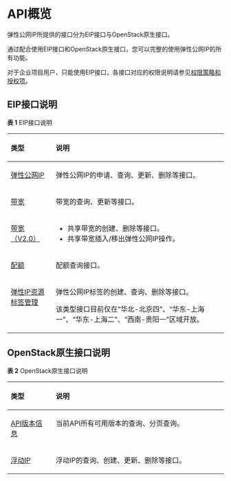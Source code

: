 # API概览<a name="eip_api02_0001"></a>

弹性公网IP所提供的接口分为EIP接口与OpenStack原生接口。

通过配合使用EIP接口和OpenStack原生接口，您可以完整的使用弹性公网IP的所有功能。

对于企业项目用户，只能使用EIP接口，各接口对应的权限说明请参见[权限策略和授权项](权限策略和授权项.md)。

## EIP接口说明<a name="section14330125184315"></a>

**表 1**  EIP接口说明

<a name="table1336185894518"></a>
<table><thead align="left"><tr id="row3362058124511"><th class="cellrowborder" valign="top" width="20.810000000000002%" id="mcps1.2.3.1.1"><p id="p336219586450"><a name="p336219586450"></a><a name="p336219586450"></a><strong id="b10362175817458"><a name="b10362175817458"></a><a name="b10362175817458"></a>类型</strong></p>
</th>
<th class="cellrowborder" valign="top" width="79.19%" id="mcps1.2.3.1.2"><p id="p1636275810454"><a name="p1636275810454"></a><a name="p1636275810454"></a><strong id="b236225874512"><a name="b236225874512"></a><a name="b236225874512"></a>说明</strong></p>
</th>
</tr>
</thead>
<tbody><tr id="row14362205884514"><td class="cellrowborder" valign="top" width="20.810000000000002%" headers="mcps1.2.3.1.1 "><p id="p1947611525917"><a name="p1947611525917"></a><a name="p1947611525917"></a><a href="https://support.huaweicloud.com/api-eip/eip_api_0000.html" target="_blank" rel="noopener noreferrer">弹性公网IP</a></p>
</td>
<td class="cellrowborder" valign="top" width="79.19%" headers="mcps1.2.3.1.2 "><p id="p9476152399"><a name="p9476152399"></a><a name="p9476152399"></a>弹性公网IP的申请、查询、更新、删除等接口。</p>
</td>
</tr>
<tr id="row103631858124512"><td class="cellrowborder" valign="top" width="20.810000000000002%" headers="mcps1.2.3.1.1 "><p id="p1447619521696"><a name="p1447619521696"></a><a name="p1447619521696"></a><a href="https://support.huaweicloud.com/api-eip/eip_apiBandwidth_0000.html" target="_blank" rel="noopener noreferrer">带宽</a></p>
</td>
<td class="cellrowborder" valign="top" width="79.19%" headers="mcps1.2.3.1.2 "><p id="p547615217914"><a name="p547615217914"></a><a name="p547615217914"></a>带宽的查询、更新等接口。</p>
</td>
</tr>
<tr id="row736325817457"><td class="cellrowborder" valign="top" width="20.810000000000002%" headers="mcps1.2.3.1.1 "><p id="p1447695213912"><a name="p1447695213912"></a><a name="p1447695213912"></a><a href="https://support.huaweicloud.com/api-eip/eip_apisharedbandwidth_0000.html" target="_blank" rel="noopener noreferrer">带宽（V2.0）</a></p>
</td>
<td class="cellrowborder" valign="top" width="79.19%" headers="mcps1.2.3.1.2 "><a name="ul15648203810547"></a><a name="ul15648203810547"></a><ul id="ul15648203810547"><li>共享带宽的创建、删除等接口。</li><li>共享带宽插入/移出弹性公网IP操作。</li></ul>
</td>
</tr>
<tr id="row53631958124513"><td class="cellrowborder" valign="top" width="20.810000000000002%" headers="mcps1.2.3.1.1 "><p id="p17476115218917"><a name="p17476115218917"></a><a name="p17476115218917"></a><a href="https://support.huaweicloud.com/api-eip/eip_apiquota_0000.html" target="_blank" rel="noopener noreferrer">配额</a></p>
</td>
<td class="cellrowborder" valign="top" width="79.19%" headers="mcps1.2.3.1.2 "><p id="p14476352194"><a name="p14476352194"></a><a name="p14476352194"></a>配额查询接口。</p>
</td>
</tr>
<tr id="row1736416582452"><td class="cellrowborder" valign="top" width="20.810000000000002%" headers="mcps1.2.3.1.1 "><p id="p11476752195"><a name="p11476752195"></a><a name="p11476752195"></a><a href="https://support.huaweicloud.com/api-eip/eip_apitag_0000.html" target="_blank" rel="noopener noreferrer">弹性IP资源标签管理</a></p>
</td>
<td class="cellrowborder" valign="top" width="79.19%" headers="mcps1.2.3.1.2 "><p id="p54769521599"><a name="p54769521599"></a><a name="p54769521599"></a>弹性公网IP标签的创建、查询、删除等接口。</p>
<p id="p147735213915"><a name="p147735213915"></a><a name="p147735213915"></a>该类型接口目前仅在“华北-北京四”、“华东-上海一”、“华东-上海二”、“西南-贵阳一”区域开放。</p>
</td>
</tr>
</tbody>
</table>

## OpenStack原生接口说明<a name="section3102202117447"></a>

**表 2**  OpenStack原生接口说明

<a name="table101761398465"></a>
<table><thead align="left"><tr id="row1617633924619"><th class="cellrowborder" valign="top" width="20.810000000000002%" id="mcps1.2.3.1.1"><p id="p2176153924610"><a name="p2176153924610"></a><a name="p2176153924610"></a><strong id="b2176183915460"><a name="b2176183915460"></a><a name="b2176183915460"></a>类型</strong></p>
</th>
<th class="cellrowborder" valign="top" width="79.19%" id="mcps1.2.3.1.2"><p id="p3176143954615"><a name="p3176143954615"></a><a name="p3176143954615"></a><strong id="b1917614397466"><a name="b1917614397466"></a><a name="b1917614397466"></a>说明</strong></p>
</th>
</tr>
</thead>
<tbody><tr id="row15136113317137"><td class="cellrowborder" valign="top" width="20.810000000000002%" headers="mcps1.2.3.1.1 "><p id="p14180031171715"><a name="p14180031171715"></a><a name="p14180031171715"></a><a href="https://support.huaweicloud.com/api-eip/eip_openstackapi_0001.html" target="_blank" rel="noopener noreferrer">API版本信息</a></p>
</td>
<td class="cellrowborder" valign="top" width="79.19%" headers="mcps1.2.3.1.2 "><p id="p8944330141213"><a name="p8944330141213"></a><a name="p8944330141213"></a>当前API所有可用版本的查询、分页查询。</p>
</td>
</tr>
<tr id="row6185339124618"><td class="cellrowborder" valign="top" width="20.810000000000002%" headers="mcps1.2.3.1.1 "><p id="p5944163031217"><a name="p5944163031217"></a><a name="p5944163031217"></a><a href="https://support.huaweicloud.com/api-eip/eip_openstackapi_0005.html" target="_blank" rel="noopener noreferrer">浮动IP</a></p>
</td>
<td class="cellrowborder" valign="top" width="79.19%" headers="mcps1.2.3.1.2 "><p id="p19443303128"><a name="p19443303128"></a><a name="p19443303128"></a>浮动IP的查询、创建、更新、删除等接口。</p>
</td>
</tr>
</tbody>
</table>

